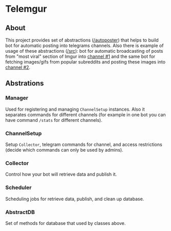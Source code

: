 # Telemgur

## About

This project provides set of abstractions 
([/autoposter](https://github.com/vaniakosmos/telemgur/tree/master/autoposter)) 
that helps to build bot for automatic posting into telegrams channels. Also there is example of usage of these abstractions 
([/src](https://github.com/vaniakosmos/telemgur/tree/master/src)): 
bot for automatic broadcasting of posts from "most viral" section of Imgur into [channel #1](https://t.me/telemgur) and the same bot for fetching images/gifs from popular subreddits and posting these images into [channel #2](https://t.me/pop_reddit).

## Abstrations

### Manager

Used for registering and managing `ChannelSetup` instances. Also it separates commands for different channels (for example in one bot you can have command `/stats` for different channels).

### ChannelSetup

Setup `Collector`, telegram commands for channel, and access restrictions (decide which commands can only be used by admins).


### Collector

Control how your bot will retrieve data and publish it.


### Scheduler

Scheduling jobs for retrieve data, publish, and clean up database.


### AbstractDB

Set of methods for database that used by classes above.
